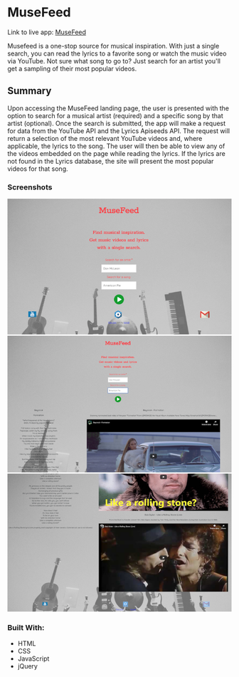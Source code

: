 # MuseFeed

Link to live app: [MuseFeed](https://rogtang.github.io/musefeed/)

Musefeed is a one-stop source for musical inspiration. With just a single search, you can read the lyrics to a favorite song or watch the music video via YouTube. Not sure what song to go to? Just search for an artist you'll get a sampling of their most popular videos.


## Summary
Upon accessing the MuseFeed landing page, the user is presented with the option to search for a musical artist (required) and a specific song by that artist (optional). Once the search is submitted, the app will make a request for data from the YouTube API and the Lyrics Apiseeds API. The request will return a selection of the most relevant YouTube videos and, where applicable, the lyrics to the song. The user will then be able to view any of the videos embedded on the page while reading the lyrics. If the lyrics are not found in the Lyrics database, the site will present the most popular videos for that song.

### Screenshots
![Landing page](/screenshots/musefeed_landing.png)
![Beyonce search](/screenshots/musefeed_beyonce.png)
![Bob Dylan search](/screenshots/musefeed_dylan.png)

### Built With:
 - HTML
 - CSS
 - JavaScript
 - jQuery


